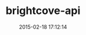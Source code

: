 ---
layout: post
title:  "brightcove-api"
repo:   "BrightcoveOS/Ruby-MAPI-Wrapper"
date:   2015-02-18 17:12:14
gemurl: http://github.com/BrightcoveOS/Ruby-MAPI-Wrapper
---